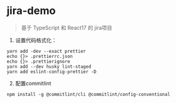 # jira-demo

>基于 TypeScript 和 React17 的 jira项目


1. 设置代码格式化：

```shell
yarn add -dev --exact prettier
echo {}> .prettierrc.json
echo {}> .prettierignore
yarn add --dev husky lint-staged
yarn add eslint-config-prettier -D
```

2. 配置commitlint

```shell
npm install -g @commitlint/cli @commitlint/config-conventional
```
